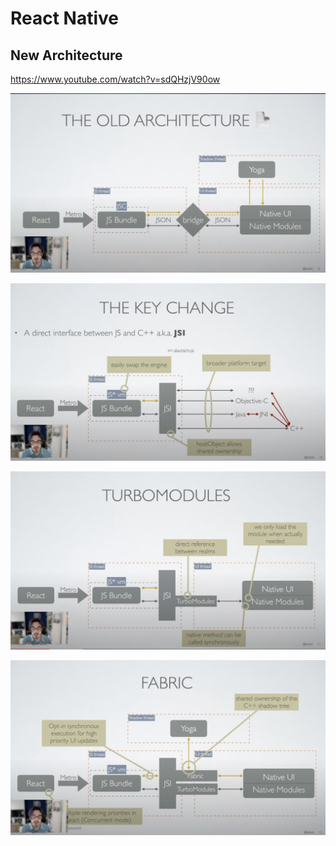 # React Native


## New Architecture

https://www.youtube.com/watch?v=sdQHzjV90ow


![](2022-09-react-native-old-arch.png)

![](2022-09-12-07-37-43.png)

![](2022-09-12-07-38-24.png)

![](2022-09-12-07-39-01.png)